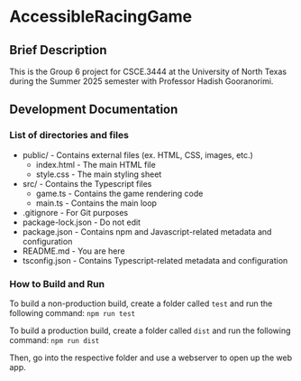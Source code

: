 # AccessibleRacingGame

## Brief Description

This is the Group 6 project for CSCE.3444 at the University of North Texas during the Summer 2025 semester with Professor Hadish Gooranorimi.

## Development Documentation

### List of directories and files

* public/ - Contains external files (ex. HTML, CSS, images, etc.)
    * index.html - The main HTML file
    * style.css - The main styling sheet
* src/ - Contains the Typescript files
    * game.ts - Contains the game rendering code
    * main.ts - Contains the main loop
* .gitignore - For Git purposes
* package-lock.json - Do not edit
* package.json - Contains npm and Javascript-related metadata and configuration
* README.md - You are here
* tsconfig.json - Contains Typescript-related metadata and configuration

### How to Build and Run

To build a non-production build, create a folder called `test` and run the following command:
`npm run test`

To build a production build, create a folder called `dist` and run the following command:
`npm run dist`

Then, go into the respective folder and use a webserver to open up the web app.
